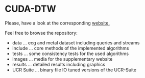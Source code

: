 CUDA-DTW
===

Please, have a look at the corresponding [website.](http://gravitino.github.io/GPU-Suite/)

Feel free to browse the repository:

- data ... ecg and metal dataset including queries and streams
- include ... core methods of the implemented algorithms
- tests ... some consistency tests for the used algorithms
- images ... media for the supplementary website 
- results ... detailed results including graphics 
- UCR Suite ... binary file IO tuned versions of the UCR-Suite
